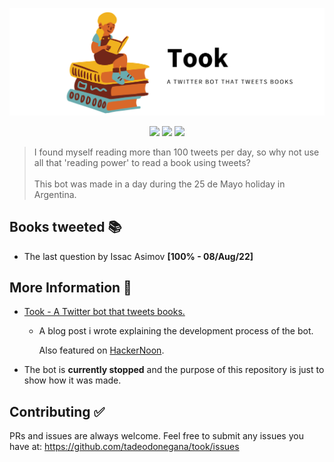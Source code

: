![alt text for screen readers](img/took-logo.png "Text to show on mouseover")

<div align="center">
<img src="https://img.shields.io/twitter/follow/tadeodonegana?style=social" />
<img src="https://img.shields.io/twitter/follow/took_bot?style=social" />
<img src="https://img.shields.io/github/stars/tadeodonegana/took?style=social" />
</div>

> I found myself reading more than 100 tweets per day, so why not use all that 'reading power' to read a book using tweets? <br><br>This bot was made in a day during the 25 de Mayo holiday in Argentina.

## Books tweeted 📚
- The last question by Issac Asimov **[100% - 08/Aug/22]**

## More Information 📢
- [Took - A Twitter bot that tweets books.](https://tadeodonegana.com/posts/took/)
    - A blog post i wrote explaining the development process of the bot. 
    
        Also featured on [HackerNoon](https://hackernoon.com/took-a-twitter-bot-that-tweets-books).

- The bot is **currently stopped** and the purpose of this repository is just to show how it was made.

## Contributing ✅
PRs and issues are always welcome. Feel free to submit any issues you have at: https://github.com/tadeodonegana/took/issues